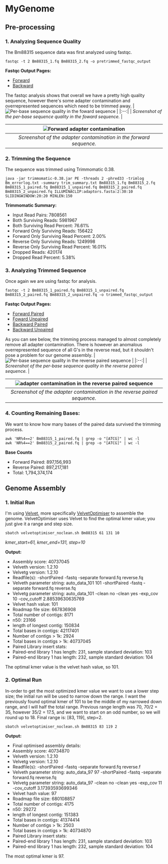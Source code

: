# MyGenome
## Pre-processing
### 1. Analyzing Sequence Quality
The Bm88315 sequence data was first analyzed using fastqc.
```
fastqc -t 2 Bm88315_1.fq Bm88315_2.fq -o pretrimmed_fastqc_output
```
**Fastqc Output Pages:**
* [Forward](https://wkamp.github.io/MyGenome/data/fastqc_output/pretrimmed_Bm88315_1_fastqc.html)
* [Backward](https://wkamp.github.io/MyGenome/data/fastqc_output/pretrimmed_Bm88315_2_fastqc.html)

The fastqc analysis shows that overall we have a pretty high quality sequence, however there's some adapter contamination and overrepresented sequences which need to be trimmed away.
| ![Per-base sequence quality in the foward sequence](data/fastqc_output/pretrimmed_forward_quality.png) | 
|:--:| 
| *Screenshot of the per-base sequence quality in the foward sequence.* |

| ![Forward adapter contamination](data/fastqc_output/pretimmed_forward_adapter.png) | 
|:--:| 
| *Screenshot of the adapter contamination in the forward sequence.* |

### 2. Trimming the Sequence
The sequence was trimmed using Trimmomatic 0.38.
```
java -jar trimmomatic-0.38.jar PE -threads 2 -phred33 -trimlog Bm_errorlog.txt -summary trim_summary.txt Bm88315_1.fq Bm88315_2.fq Bm88315_1_paired.fq Bm88315_1_unpaired.fq Bm88315_2_paired.fq Bm88315_2_unpaired.fq ILLUMINACLIP:adaptors.fasta:2:30:10 SLIDINGWINDOW:20:20 MINLEN:150
```
**Trimmomatic Summary:**
* Input Read Pairs: 7808561
* Both Surviving Reads: 5981967
* Both Surviving Read Percent: 76.61%
* Forward Only Surviving Reads: 156422
* Forward Only Surviving Read Percent: 2.00%
* Reverse Only Surviving Reads: 1249998
* Reverse Only Surviving Read Percent: 16.01%
* Dropped Reads: 420174
* Dropped Read Percent: 5.38%

### 3. Analyzing Trimmed Sequence
Once again we are using fastqc for analysis.
```
fastqc -t 2 Bm88315_1_paired.fq Bm88315_1_unpaired.fq Bm88315_2_paired.fq Bm88315_2_unpaired.fq -o trimmed_fastqc_output
```
**Fastqc Output Pages:**
* [Forward Paired](https://wkamp.github.io/MyGenome/data/fastqc_output/trimmed_Bm88315_1_paired_fastqc.html)
* [Foward Unpaired](https://wkamp.github.io/MyGenome/data/fastqc_output/trimmed_Bm88315_1_unpaired_fastqc.html)
* [Backward Paired](https://wkamp.github.io/MyGenome/data/fastqc_output/trimmed_Bm88315_2_paired_fastqc.html)
* [Backward Unpaired](https://wkamp.github.io/MyGenome/data/fastqc_output/trimmed_Bm88315_2_unpaired_fastqc.html)

As you can see below, the trimming process managed to almost completely remove all adapter contamination. There is however an anomalous overrepresented sequence of all G's in the reverse read, but it shouldn't pose a problem for our genome assembly. 
| ![Per-base sequence quality in the reverse paired sequence](data/fastqc_output/trimmed_reverse_paired_quality.png) | 
|:--:| 
| *Screenshot of the per-base sequence quality in the reverse paired sequence.* |

| ![adapter contamination in the reverse paired sequence](data/fastqc_output/trimmed_reverse_paired_adapter.png) | 
|:--:| 
| *Screenshot of the adapter contamination in the reverse paired sequence.* |

### 4. Counting Remaining Bases:
We want to know how many bases of the paired data survived the trimming process.
```
awk 'NR%4==2' Bm88315_1_paired.fq | grep -o "[ATCG]" | wc -l
awk 'NR%4==2' Bm88315_2_paired.fq | grep -o "[ATCG]" | wc -l
```
**Base Counts**
* Forward Paired: 897,156,993 
* Reverse Paired: 897,217,181
* Total: 1,794,374,174

## Genome Assembly
### 1. Initial Run
I'm using [Velvet](https://en.wikipedia.org/wiki/Velvet_assembler), more specifically [VelvetOptimiser](https://github.com/tseemann/VelvetOptimiser/tree/master) to assemble the genome. VelvetOptimiser uses Velvet to find the optimal kmer value; you just give it a range and step size.
```
sbatch velvetoptimiser_noclean.sh Bm88315 61 131 10
```
*kmer_start=61, kmer_end=131, step=10*

**Output:**
* Assembly score: 40737045
* Velveth version: 1.2.10
* Velvetg version: 1.2.10
* Readfile(s): -shortPaired -fastq -separate forward.fq reverse.fq
* Velveth parameter string: auto_data_101 101  -shortPaired -fastq -separate forward.fq reverse.fq
* Velvetg parameter string: auto_data_101  -clean no -clean yes -exp_cov 10 -cov_cutoff 2.88539630635769
* Velvet hash value: 101
* Roadmap file size: 667836908
* Total number of contigs: 8171
* n50: 23166
* length of longest contig: 150834
* Total bases in contigs: 42117401
* Number of contigs > 1k: 2924
* Total bases in contigs > 1k: 40737045
* Paired Library insert stats:
* Paired-end library 1 has length: 231, sample standard deviation: 103
* Paired-end library 1 has length: 232, sample standard deviation: 104

The optimal kmer value is the velvet hash value, so 101.

### 2. Optimal Run
In-order to get the most optimized kmer value we want to use a lower step size; the initial run will be used to narrow down the range. I want the previously found optimal kmer of 101 to be the middle of my narrowed down range, and I will half the total range. Previous range length was 70, 70/2 = 35, however 35/2 = 17.5, and we want to start on an odd number, so we will round up to 18. Final range is: [83, 119], step=2.

```
sbatch velvetoptimiser_noclean.sh Bm88315 83 119 2
```

**Output:**
* Final optimised assembly details:
* Assembly score: 40734870
* Velveth version: 1.2.10
* Velvetg version: 1.2.10
* Readfile(s): -shortPaired -fastq -separate forward.fq reverse.f
* Velveth parameter string: auto_data_97 97  -shortPaired -fastq -separate forward.fq reverse.fq
* Velvetg parameter string: auto_data_97  -clean no -clean yes -exp_cov 11 -cov_cutoff 3.17393593699346
* Velvet hash value: 97
* Roadmap file size: 680108857
* Total number of contigs: 4175
* n50: 29272
* length of longest contig: 151383
* Total bases in contigs: 41374414
* Number of contigs > 1k: 2503
* Total bases in contigs > 1k: 40734870
* Paired Library insert stats:
* Paired-end library 1 has length: 231, sample standard deviation: 103
* Paired-end library 1 has length: 232, sample standard deviation: 104

The most optimal kmer is 97.

